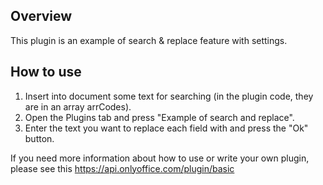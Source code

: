 ## Overview

This plugin is an example of search & replace feature with settings.


## How to use

1. Insert into document some text for searching (in the plugin code, they are in an array arrCodes).
2. Open the Plugins tab and press "Example of search and replace".
3. Enter the text you want to replace each field with and press the "Ok" button.

If you need more information about how to use or write your own plugin, please see this https://api.onlyoffice.com/plugin/basic